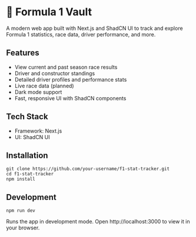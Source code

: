 # 🏁 Formula 1 Vault
A modern web app built with Next.js and ShadCN UI to track and explore Formula 1 statistics, race data, driver performance, and more.

## Features
- View current and past season race results
- Driver and constructor standings
- Detailed driver profiles and performance stats
- Live race data (planned)
- Dark mode support
- Fast, responsive UI with ShadCN components

## Tech Stack
- Framework: Next.js
- UI: ShadCN UI

## Installation
```
git clone https://github.com/your-username/f1-stat-tracker.git
cd f1-stat-tracker
npm install
```

## Development
```
npm run dev
```
Runs the app in development mode. Open http://localhost:3000 to view it in your browser.
